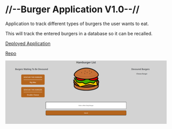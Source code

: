


# //--Burger Application V1.0--//

Application to track different types of burgers the user wants to eat.

This will track the entered burgers in a database so it can be recalled.

[Deployed Application](https://jburger.herokuapp.com/)

[Repo](https://github.com/Jkbotham/burger)

<img src="./assets/screenshot.png" alt="Screenshot of website"/>
